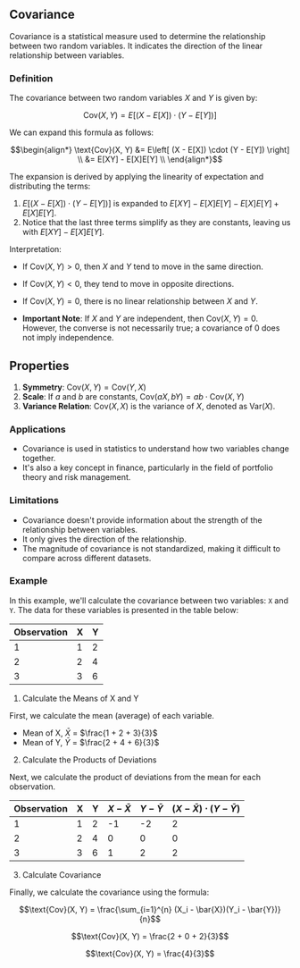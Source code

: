 ## Covariance

Covariance is a statistical measure used to determine the relationship between two random variables. It indicates the direction of the linear relationship between variables.

### Definition

The covariance between two random variables $X$ and $Y$ is given by:

$$\text{Cov}(X, Y) = E\left[ (X - E[X]) \cdot (Y - E[Y]) \right]$$

We can expand this formula as follows:

$$\begin{align*} 
\text{Cov}(X, Y) &= E\left[ (X - E[X]) \cdot (Y - E[Y]) \right] \\
&= E[XY] - E[X]E[Y] \\
\end{align*}$$

The expansion is derived by applying the linearity of expectation and distributing the terms:

1. $E\left[ (X - E[X]) \cdot (Y - E[Y]) \right]$ is expanded to $E[XY] - E[X]E[Y] - E[X]E[Y] + E[X]E[Y]$.
2. Notice that the last three terms simplify as they are constants, leaving us with $E[XY] - E[X]E[Y]$.

Interpretation:
- If $\text{Cov}(X, Y) > 0$, then $X$ and $Y$ tend to move in the same direction.
- If $\text{Cov}(X, Y) < 0$, they tend to move in opposite directions.
- If $\text{Cov}(X, Y) = 0$, there is no linear relationship between $X$ and $Y$.

- **Important Note**: If $X$ and $Y$ are independent, then $\text{Cov}(X, Y) = 0$. However, the converse is not necessarily true; a covariance of 0 does not imply independence.

## Properties
1. **Symmetry**: $\text{Cov}(X, Y) = \text{Cov}(Y, X)$
2. **Scale**: If $a$ and $b$ are constants, $\text{Cov}(aX, bY) = ab \cdot \text{Cov}(X, Y)$
3. **Variance Relation**: $\text{Cov}(X, X)$ is the variance of $X$, denoted as $\text{Var}(X)$.

### Applications
- Covariance is used in statistics to understand how two variables change together.
- It's also a key concept in finance, particularly in the field of portfolio theory and risk management.

### Limitations
- Covariance doesn't provide information about the strength of the relationship between variables.
- It only gives the direction of the relationship.
- The magnitude of covariance is not standardized, making it difficult to compare across different datasets.

### Example

In this example, we'll calculate the covariance between two variables: `X` and `Y`. The data for these variables is presented in the table below:

| Observation | X | Y |
|-------------|---|---|
| 1           | 1 | 2 |
| 2           | 2 | 4 |
| 3           | 3 | 6 |

1. Calculate the Means of X and Y

First, we calculate the mean (average) of each variable.

- Mean of X, $\bar{X}$ = $\frac{1 + 2 + 3}{3}$
- Mean of Y, $\bar{Y}$ = $\frac{2 + 4 + 6}{3}$

2. Calculate the Products of Deviations

Next, we calculate the product of deviations from the mean for each observation.

| Observation | X | Y | $X - \bar{X}$ | $Y - \bar{Y}$ | $(X - \bar{X}) \cdot (Y - \bar{Y})$ |
|-------------|---|---|------------------|------------------|---------------------------------------|
| 1           | 1 | 2 | -1               | -2               | 2                                     |
| 2           | 2 | 4 | 0                | 0                | 0                                     |
| 3           | 3 | 6 | 1                | 2                | 2                                     |

3. Calculate Covariance

Finally, we calculate the covariance using the formula:

$$\text{Cov}(X, Y) = \frac{\sum_{i=1}^{n} (X_i - \bar{X})(Y_i - \bar{Y})}{n}$$

$$\text{Cov}(X, Y) = \frac{2 + 0 + 2}{3}$$

$$\text{Cov}(X, Y) = \frac{4}{3}$$
